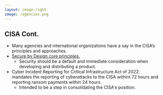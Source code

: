 ```yaml
---
layout: image-right
image: /agencies.png
---
```


## CISA Cont.

- <CursorType :speed="10" :slide="9">Many agencies and international organizations have a say in the CISA’s principles and approaches.</CursorType>
- <CursorType :speed="10" :slide="9">[Secure by Design core principles.](https://www.cisa.gov/sites/default/files/2023-10/SecureByDesign_1025_508c.pdf)</CursorType>
    - <CursorType :speed="10" :slide="9">Security should be a default and immediate consideration when developing and distributing a product.</CursorType>
- <CursorType :speed="10" :slide="9">Cyber Incident Reporting for Critical Infrastructure Act of 2022: mandates the reporting of cyberattacks to the CISA withint 72 hours and reporting ransom payments within 24 hours.</CursorType>
    - <CursorType :speed="10" :slide="9">Intended to be a step in consolidating the CISA's position.</CursorType>
